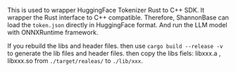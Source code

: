 
This is used to wrapper HuggingFace Tokenizer Rust to C++ SDK. It wrapper the Rust interface to C++ compatible. Therefore, ShannonBase
can load the `token.json` directly in HuggingFace format. And run the LLM model with ONNXRuntime framework.

If you rebuild the libs and header files. then use `cargo build --release -v` to generate the lib files and header files. 
then copy the libs fiels: libxxx.a , libxxx.so from `./target/realeas/`
to `./lib/xxx`.
